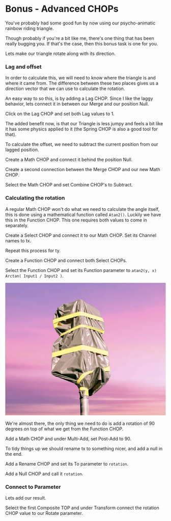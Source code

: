 # Bonus - Advanced CHOPs

You've probably had some good fun by now using our psycho-animatic rainbow riding triangle. 

Though probably if you're a bit like me, there's one thing that has been really bugging you. If that's the case, then this bonus task is one for you.

Lets make our triangle rotate along with its direction.

### Lag and offset

In order to calculate this, we will need to know where the triangle is and where it came from. The difference between these two places gives us a direction vector that we can use to calculate the rotation.

An easy way to so this, is by adding a Lag CHOP. Since I like the laggy behavior, lets connect it in between our Merge and our position Null.

Click on the Lag CHOP and set both Lag values to 1.

The added benefit now, is that our Triangle is less jumpy and feels a bit like it has some physics applied to it \(the Spring CHOP is also a good tool for that\).

To calculate the offset, we need to subtract the current position from our lagged position.

Create a Math CHOP and connect it behind the position Null.

Create a second connection between the Merge CHOP and our new Math CHOP.

Select the Math CHOP and set Combine CHOP's to Subtract.

### Calculating the rotation

A regular Math CHOP won't do what we need to calculate the angle itself, this is done using a mathematical function called `Atan2()`. Luckily we have this in the Function CHOP. This one requires both values to come in separately.

Create a Select CHOP and connect it to our Math CHOP. Set its Channel names to tx. 

Repeat this process for ty.

Create a Function CHOP and connect both Select CHOPs.

Select the Function CHOP and set its Function parameter to `atan2(y, x) Arctan( Input1 / Input2 )`.

![](../../../.gitbook/assets/image%20%2810%29.png)

We're almost there, the only thing we need to do is add a rotation of 90 degrees on top of what we get from the Function CHOP.

Add a Math CHOP and under Multi-Add, set Post-Add to 90.

To tidy things up we should rename tx to something nicer, and add a null in the end.

Add a Rename CHOP and set its To parameter to `rotation`.

Add a Null CHOP and call it `rotation`.

### Connect to Parameter

Lets add our result.

Select the first Composite TOP and under Transform connect the rotation CHOP value to our Rotate parameter.




